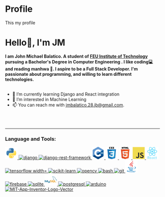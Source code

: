 # Profile
This my profile 
<h1>Hello👋, I'm JM</h1>
<b>I am John Michael Balatico. A student of <a href="https://www.feutech.edu.ph/">FEU Institute of Technology</a> pursuing a Bachelor's Degree in Computer Engineering . I like coding💻  and reading manhwa 📖.
I aspire to be a Full Stack Developer. I'm passionate about programming, and willing to learn different technologies.</b>
<br>
<br>

- 🌱 I’m currently learning Django and React integration<br>
- 👀 I’m interested in Machine Learning
- 📫 You can reach me with <a href="mailto:jmbalatico.28.jb@gmail.com" target="_blank">jmbalatico.28.jb@gmail.com</a>.<br>
<!---
- 💞️ I’m looking to collaborate on ...
- 📫 How to reach me ...
- 😄 Pronouns: ...
- ⚡ Fun fact: ...
--->
<!---
Emmm-07/Emmm-07 is a ✨ special ✨ repository because its `README.md` (this file) appears on your GitHub profile.
You can click the Preview link to take a look at your changes.
--->
<br><br>
<hr>


<h3>Language and Tools:</h3>
<p>
        <a href="https://www.python.org" target="_blank" rel="noreferrer"> <img src="https://raw.githubusercontent.com/devicons/devicon/master/icons/python/python-original.svg" alt="python" width="40" height="40"/> </a>
        <a href="https://www.djangoproject.com/" target="_blank" rel="noreferrer"> <img src="https://cdn.jsdelivr.net/gh/devicons/devicon@latest/icons/django/django-plain.svg" alt="django" width="40" height="40"/> </a>
        <a href="https://www.django-rest-framework.org/" target="_blank" rel="noreferrer"> <img src="https://cdn.jsdelivr.net/gh/devicons/devicon@latest/icons/djangorest/djangorest-original.svg" alt="django-rest-framework" width="40" height="40"/> </a>
        <a href="https://www.w3schools.com/cpp/" target="_blank" rel="noreferrer"> <img src="https://raw.githubusercontent.com/devicons/devicon/master/icons/cplusplus/cplusplus-original.svg" alt="cplusplus" width="40" height="40"/> </a>  
        <a href="https://www.w3schools.com/css/" target="_blank" rel="noreferrer"> <img src="https://raw.githubusercontent.com/devicons/devicon/master/icons/css3/css3-original-wordmark.svg" alt="css3" width="40" height="40"/> </a> 
        <a href="https://www.w3.org/html/" target="_blank" rel="noreferrer"> <img src="https://raw.githubusercontent.com/devicons/devicon/master/icons/html5/html5-original-wordmark.svg" alt="html5" width="40" height="40"/> </a> 
        <a href="https://developer.mozilla.org/en-US/docs/Web/JavaScript" target="_blank" rel="noreferrer"> <img src="https://raw.githubusercontent.com/devicons/devicon/master/icons/javascript/javascript-original.svg" alt="javascript" width="40" height="40"/> </a>
        <a href="https://reactjs.org/" target="_blank" rel="noreferrer"> <img src="https://raw.githubusercontent.com/devicons/devicon/master/icons/react/react-original-wordmark.svg" alt="react" width="40" height="40"/> </a>    
        <a href="https://www.tensorflow.org/" target="_blank" rel="noreferrer"> <img src="https://cdn.jsdelivr.net/gh/devicons/devicon@latest/icons/tensorflow/tensorflow-original.svg" alt="tensorflow width="40" height="40"/> </a> 
        <a href="https://scikit-learn.org/" target="_blank" rel="noreferrer"> <img src="https://cdn.jsdelivr.net/gh/devicons/devicon@latest/icons/scikitlearn/scikitlearn-original.svg" alt="scikit-learn" width="40" height="40"/> </a> 
        <a href="https://opencv.org/" target="_blank" rel="noreferrer"> <img src="https://cdn.jsdelivr.net/gh/devicons/devicon@latest/icons/opencv/opencv-original.svg" alt="opencv" width="40" height="40"/> </a> 
        <a href="https://www.gnu.org/software/bash/" target="_blank" rel="noreferrer"> <img src="https://www.vectorlogo.zone/logos/gnu_bash/gnu_bash-icon.svg" alt="bash" width="40" height="40"/> </a>
        <a href="https://git-scm.com/" target="_blank" rel="noreferrer"> <img src="https://www.vectorlogo.zone/logos/git-scm/git-scm-icon.svg" alt="git" width="40" height="40"/> </a> 
        <a href="https://www.java.com" target="_blank" rel="noreferrer"> <img src="https://raw.githubusercontent.com/devicons/devicon/master/icons/java/java-original.svg" alt="java" width="40" height="40"/> </a> 
        <a href="https://firebase.google.com/" target="_blank" rel="noreferrer"> <img src="https://www.vectorlogo.zone/logos/firebase/firebase-icon.svg" alt="firebase" width="40" height="40"/> </a> 
        <a href="https://www.sqlite.org/" target="_blank" rel="noreferrer"> <img src="https://www.vectorlogo.zone/logos/sqlite/sqlite-icon.svg" alt="sqlite" width="40" height="40"/> </a>
        <a href="https://www.mysql.com/" target="_blank" rel="noreferrer"> <img src="https://raw.githubusercontent.com/devicons/devicon/master/icons/mysql/mysql-original-wordmark.svg" alt="mysql" width="40" height="40"/> </a>
        <a href="https://www.mysql.com/" target="_blank" rel="https://www.postgresql.org/"> <img src="https://cdn.jsdelivr.net/gh/devicons/devicon@latest/icons/postgresql/postgresql-original.svg" alt="postgresql" width="40" height="40"/> </a>     
        <a href="https://www.arduino.cc/" target="_blank" rel="noreferrer"> <img src="https://cdn.worldvectorlogo.com/logos/arduino-1.svg" alt="arduino" width="40" height="40"/> </a>   
        <a href="https://ai2.appinventor.mit.edu/" target="_blank" rel="noreferrer"> <img src="https://vectorseek.com/wp-content/uploads/2023/05/MIT-App-Inventor-Logo-Vector.jpg" alt="MIT-App-Inventor-Logo-Vector" width="70" height="60"/> </a> 
    </p>
